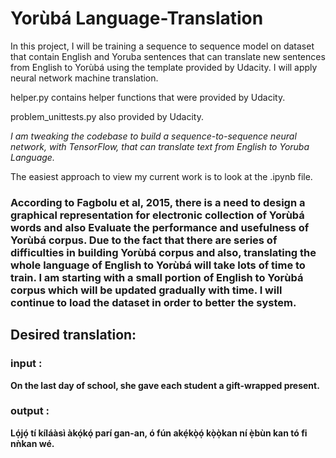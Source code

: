 # Yorùbá Language-Translation

In this project, I will be training a sequence to sequence model on dataset that contain English and Yoruba sentences that can translate new sentences from English to Yorùbá using the template provided by Udacity. I will apply neural network machine translation.

helper.py contains helper functions that were provided by Udacity.

problem_unittests.py also provided by Udacity.

*I am tweaking the codebase to build a sequence-to-sequence neural network, with TensorFlow, that can translate text from English to Yoruba Language.*

The easiest approach to view my current work is to look at the .ipynb file.


### According to Fagbolu et al, 2015, there is a need to design a graphical representation for electronic collection of Yorùbá words and also Evaluate the performance and usefulness of Yorùbá corpus. Due to the fact that there are series of difficulties in building Yorùbá corpus and also, translating the whole language of English to Yorùbá will take lots of time to train. I am starting with a small portion of English to Yorùbá corpus which will be updated gradually with time. I will continue to load the dataset in order to better the system.


## Desired translation:

### input : 
**On the last day of school, she gave each student a gift-wrapped present.**

### output :
**Lọ́jọ́ tí kíláàsì àkọ́kọ́ parí gan-an, ó fún akẹ́kọ̀ọ́ kọ̀ọ̀kan ní ẹ̀bùn kan tó fi nǹkan wé.**

